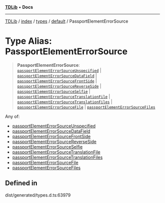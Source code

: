 [**TDLib**](../../../../../../README.md) • **Docs**

***

[TDLib](../../../../../../modules.md) / [index](../../../../../README.md) / [types](../../../README.md) / [default](../README.md) / PassportElementErrorSource

# Type Alias: PassportElementErrorSource

> **PassportElementErrorSource**: [`passportElementErrorSourceUnspecified`](passportElementErrorSourceUnspecified.md) \| [`passportElementErrorSourceDataField`](passportElementErrorSourceDataField.md) \| [`passportElementErrorSourceFrontSide`](passportElementErrorSourceFrontSide.md) \| [`passportElementErrorSourceReverseSide`](passportElementErrorSourceReverseSide.md) \| [`passportElementErrorSourceSelfie`](passportElementErrorSourceSelfie.md) \| [`passportElementErrorSourceTranslationFile`](passportElementErrorSourceTranslationFile.md) \| [`passportElementErrorSourceTranslationFiles`](passportElementErrorSourceTranslationFiles.md) \| [`passportElementErrorSourceFile`](passportElementErrorSourceFile.md) \| [`passportElementErrorSourceFiles`](passportElementErrorSourceFiles.md)

Any of:
- [passportElementErrorSourceUnspecified](passportElementErrorSourceUnspecified.md)
- [passportElementErrorSourceDataField](passportElementErrorSourceDataField.md)
- [passportElementErrorSourceFrontSide](passportElementErrorSourceFrontSide.md)
- [passportElementErrorSourceReverseSide](passportElementErrorSourceReverseSide.md)
- [passportElementErrorSourceSelfie](passportElementErrorSourceSelfie.md)
- [passportElementErrorSourceTranslationFile](passportElementErrorSourceTranslationFile.md)
- [passportElementErrorSourceTranslationFiles](passportElementErrorSourceTranslationFiles.md)
- [passportElementErrorSourceFile](passportElementErrorSourceFile.md)
- [passportElementErrorSourceFiles](passportElementErrorSourceFiles.md)

## Defined in

dist/generated/types.d.ts:63979

